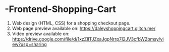 # -Frontend-Shopping-Cart

1. Web design (HTML, CSS) for a shopping checkout page.
2. Web page preview available on: https://daleyshoppingcart.glitch.me/
3. Video preview available on: https://drive.google.com/file/d/1xzZllTJZxaJgpNrrp7I2JV3cfbW2bmsy/view?usp=sharing
